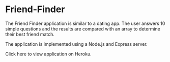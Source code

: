 # Friend-Finder

The Friend Finder application is similar to a dating app. The user answers 10 simple questions and the results are compared with an array to determine their best friend match.

The application is implemented using a Node.js and Express server.

Click here to view application on Heroku.
